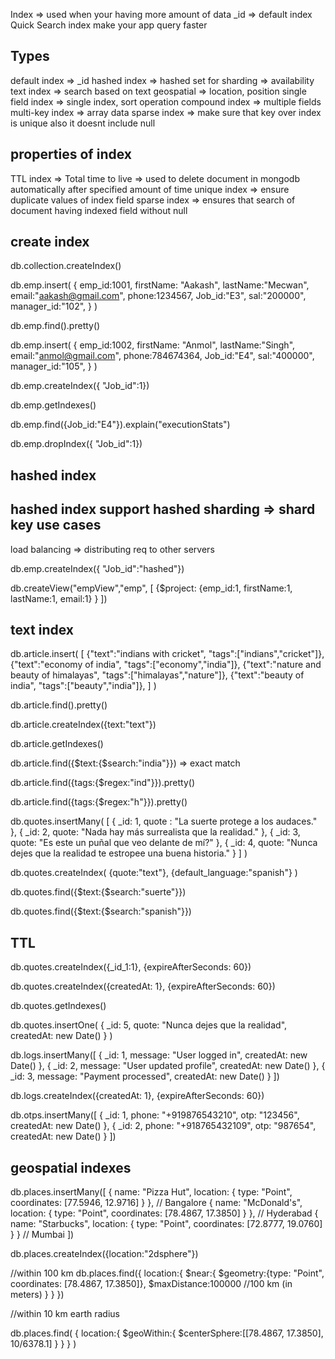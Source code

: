 Index => used when your having more amount of data 
_id => default index
Quick Search
index make your app query faster

Types
------

default index => _id
hashed index => hashed set for sharding => availability
text index => search based on text
geospatial => location, position
single field index => single index, sort operation
compound index => multiple fields
multi-key index => array data 
sparse index => make sure that key over index is unique also it doesnt include null

properties of index
----------------------

TTL index => Total time to live => used to delete document in mongodb automatically after specified amount of time
unique index => ensure duplicate values of index field
sparse index => ensures that search of document having indexed field without null


create index
---------------

db.collection.createIndex()

db.emp.insert(
    {
        emp_id:1001,
        firstName: "Aakash",
        lastName:"Mecwan",
        email:"aakash@gmail.com",
        phone:1234567,
        Job_id:"E3",
        sal:"200000",
        manager_id:"102",
    }
)


db.emp.find().pretty()

db.emp.insert(
    {
        emp_id:1002,
        firstName: "Anmol",
        lastName:"Singh",
        email:"anmol@gmail.com",
        phone:784674364,
        Job_id:"E4",
        sal:"400000",
        manager_id:"105",
    }
)


db.emp.createIndex({ "Job_id":1})

db.emp.getIndexes()

db.emp.find({Job_id:"E4"}).explain("executionStats")

db.emp.dropIndex({ "Job_id":1})


hashed index
----------------

hashed index support hashed sharding => shard key
use cases
----------
load balancing => distributing req to other servers

db.emp.createIndex({ "Job_id":"hashed"})

db.createView("empView","emp", [
    {$project: {emp_id:1, firstName:1, lastName:1, email:1} }
])

text index
--------------

db.article.insert(
    [
        {"text":"indians with cricket", "tags":["indians","cricket"]},
         {"text":"economy of india", "tags":["economy","india"]},
          {"text":"nature and beauty of himalayas", "tags":["himalayas","nature"]},
           {"text":"beauty of india", "tags":["beauty","india"]},
    ]
)

db.article.find().pretty()

db.article.createIndex({text:"text"})

db.article.getIndexes()

db.article.find({$text:{$search:"india"}}) => exact match

db.article.find({tags:{$regex:"ind"}}).pretty()

db.article.find({tags:{$regex:"h"}}).pretty()




db.quotes.insertMany( [
   {
      _id: 1,
      quote : "La suerte protege a los audaces."
   },
   {
      _id: 2,
      quote: "Nada hay más surrealista que la realidad."
   },
   {
      _id: 3,
      quote: "Es este un puñal que veo delante de mí?"
   },
   {
      _id: 4,
      quote: "Nunca dejes que la realidad te estropee una buena historia."
   }
] )


db.quotes.createIndex(
    {quote:"text"},
    {default_language:"spanish"}
)


db.quotes.find({$text:{$search:"suerte"}})

db.quotes.find({$text:{$search:"spanish"}})



TTL
---

db.quotes.createIndex({_id_1:1}, {expireAfterSeconds: 60})

db.quotes.createIndex({createdAt: 1}, {expireAfterSeconds: 60})


db.quotes.getIndexes()

db.quotes.insertOne(
     {
      _id: 5,
      quote: "Nunca dejes que la realidad",
      createdAt: new Date()
   }
)



db.logs.insertMany([
  { _id: 1, message: "User logged in", createdAt: new Date() },
  { _id: 2, message: "User updated profile", createdAt: new Date() },
  { _id: 3, message: "Payment processed", createdAt: new Date() }
])


db.logs.createIndex({createdAt: 1}, {expireAfterSeconds: 60})


db.otps.insertMany([
  { _id: 1, phone: "+919876543210", otp: "123456", createdAt: new Date() },
  { _id: 2, phone: "+918765432109", otp: "987654", createdAt: new Date() }
])

geospatial indexes
--------------------


db.places.insertMany([
  { name: "Pizza Hut", location: { type: "Point", coordinates: [77.5946, 12.9716] } }, // Bangalore
  { name: "McDonald's", location: { type: "Point", coordinates: [78.4867, 17.3850] } }, // Hyderabad
  { name: "Starbucks", location: { type: "Point", coordinates: [72.8777, 19.0760] } }  // Mumbai
])

db.places.createIndex({location:"2dsphere"})

//within 100 km
db.places.find({
    location:{
        $near:{
            $geometry:{type: "Point", coordinates: [78.4867, 17.3850]},
            $maxDistance:100000 //100 km (in meters)
        }
    }
})

//within 10 km earth radius

db.places.find(
    {
        location:{
            $geoWithin:{
                $centerSphere:[[78.4867, 17.3850], 10/6378.1]
            }
        }
    }
)